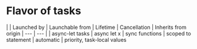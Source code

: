 # Flavor of tasks

|  | Launched by | Launchable from | Lifetime | Cancellation | Inherits from origin
| --- | --- |
| async-let tasks | async let x | sync functions | scoped to statement | automatic | priority, task-local values
